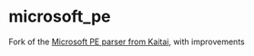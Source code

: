# microsoft_pe
Fork of the [Microsoft PE parser from Kaitai](https://formats.kaitai.io/microsoft_pe), with improvements